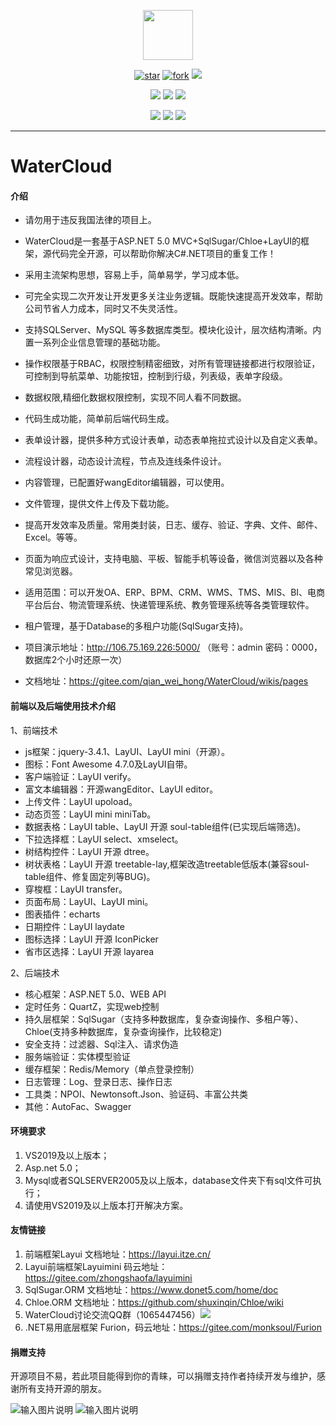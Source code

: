 <p></p>
<p></p>

<p align="center">
<img src="https://images.gitee.com/uploads/images/2021/0528/215200_accc4311_7353672.jpeg" height="80"/>
</p>
<div align="center">

[![star](https://gitee.com/qian_wei_hong/WaterCloud/badge/star.svg)](https://gitee.com/qian_wei_hong/WaterCloud/stargazers) 
[![fork](https://gitee.com/qian_wei_hong/WaterCloud/badge/fork.svg)](https://gitee.com/qian_wei_hong/WaterCloud/members)
![](https://img.shields.io/badge/release-2.14.0-red)

![](https://img.shields.io/badge/.net-5.0.0-blue)
![](https://img.shields.io/badge/SqlSugar-5.0.3.2-blue)
![](https://img.shields.io/badge/layui-2.6.7-blue)

![](https://img.shields.io/badge/Quartz-3.3.2-brightgreen)
![](https://img.shields.io/badge/Autofac-6.2.0-brightgreen)
![](https://img.shields.io/badge/SignalR-4.2.2-brightgreen)
</div>

----
# WaterCloud

#### 介绍

- 请勿用于违反我国法律的项目上。
- WaterCloud是一套基于ASP.NET 5.0  MVC+SqlSugar/Chloe+LayUI的框架，源代码完全开源，可以帮助你解决C#.NET项目的重复工作！
- 采用主流架构思想，容易上手，简单易学，学习成本低。
- 可完全实现二次开发让开发更多关注业务逻辑。既能快速提高开发效率，帮助公司节省人力成本，同时又不失灵活性。
- 支持SQLServer、MySQL 等多数据库类型。模块化设计，层次结构清晰。内置一系列企业信息管理的基础功能。
- 操作权限基于RBAC，权限控制精密细致，对所有管理链接都进行权限验证，可控制到导航菜单、功能按钮，控制到行级，列表级，表单字段级。
- 数据权限,精细化数据权限控制，实现不同人看不同数据。
- 代码生成功能，简单前后端代码生成。
- 表单设计器，提供多种方式设计表单，动态表单拖拉式设计以及自定义表单。
- 流程设计器，动态设计流程，节点及连线条件设计。
- 内容管理，已配置好wangEditor编辑器，可以使用。
- 文件管理，提供文件上传及下载功能。
- 提高开发效率及质量。常用类封装，日志、缓存、验证、字典、文件、邮件、Excel。等等。
- 页面为响应式设计，支持电脑、平板、智能手机等设备，微信浏览器以及各种常见浏览器。
- 适用范围：可以开发OA、ERP、BPM、CRM、WMS、TMS、MIS、BI、电商平台后台、物流管理系统、快递管理系统、教务管理系统等各类管理软件。
- 租户管理，基于Database的多租户功能(SqlSugar支持)。

- 项目演示地址：http://106.75.169.226:5000/  （账号：admin 密码：0000，数据库2个小时还原一次）
- 文档地址：https://gitee.com/qian_wei_hong/WaterCloud/wikis/pages

#### 前端以及后端使用技术介绍

1、前端技术

- js框架：jquery-3.4.1、LayUI、LayUI mini（开源）。
- 图标：Font Awesome 4.7.0及LayUI自带。
- 客户端验证：LayUI verify。
- 富文本编辑器：开源wangEditor、LayUI editor。
- 上传文件：LayUI upoload。
- 动态页签：LayUI mini miniTab。
- 数据表格：LayUI table、LayUI 开源 soul-table组件(已实现后端筛选)。
- 下拉选择框：LayUI select、xmselect。
- 树结构控件：LayUI 开源 dtree。
- 树状表格：LayUI 开源 treetable-lay,框架改造treetable低版本(兼容soul-table组件、修复固定列等BUG)。
- 穿梭框：LayUI transfer。
- 页面布局：LayUI、LayUI mini。
- 图表插件：echarts
- 日期控件：LayUI laydate
- 图标选择：LayUI 开源 IconPicker
- 省市区选择：LayUI 开源 layarea

2、后端技术

- 核心框架：ASP.NET 5.0、WEB API
- 定时任务：QuartZ，实现web控制
- 持久层框架：SqlSugar（支持多种数据库，复杂查询操作、多租户等）、Chloe(支持多种数据库，复杂查询操作，比较稳定)
- 安全支持：过滤器、Sql注入、请求伪造
- 服务端验证：实体模型验证
- 缓存框架：Redis/Memory（单点登录控制）
- 日志管理：Log、登录日志、操作日志
- 工具类：NPOI、Newtonsoft.Json、验证码、丰富公共类
- 其他：AutoFac、Swagger


#### 环境要求

1. VS2019及以上版本；
2. Asp.net 5.0；
3. Mysql或者SQLSERVER2005及以上版本，database文件夹下有sql文件可执行；
4. 请使用VS2019及以上版本打开解决方案。

#### 友情链接

1. 前端框架Layui 文档地址：https://layui.itze.cn/
2. Layui前端框架Layuimini 码云地址：https://gitee.com/zhongshaofa/layuimini
3. SqlSugar.ORM 文档地址：https://www.donet5.com/home/doc
4. Chloe.ORM 文档地址：https://github.com/shuxinqin/Chloe/wiki
5. WaterCloud讨论交流QQ群（1065447456）[![](https://pub.idqqimg.com/wpa/images/group.png)](https://jq.qq.com/?_wv=1027&k=51RHQVG)
6. .NET易用底层框架 Furion，码云地址：https://gitee.com/monksoul/Furion

#### 捐赠支持

开源项目不易，若此项目能得到你的青睐，可以捐赠支持作者持续开发与维护，感谢所有支持开源的朋友。


![输入图片说明](https://images.gitee.com/uploads/images/2020/0331/144842_7cf04ad6_7353672.jpeg "1585637076201.jpg")          ![输入图片说明](https://images.gitee.com/uploads/images/2020/0331/144852_8b26c8cb_7353672.png "mm_facetoface_collect_qrcode_1585637044089.png")